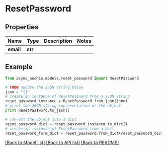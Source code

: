 # ResetPassword


## Properties

Name | Type | Description | Notes
------------ | ------------- | ------------- | -------------
**email** | **str** |  | 

## Example

```python
from async_anchio.models.reset_password import ResetPassword

# TODO update the JSON string below
json = "{}"
# create an instance of ResetPassword from a JSON string
reset_password_instance = ResetPassword.from_json(json)
# print the JSON string representation of the object
print ResetPassword.to_json()

# convert the object into a dict
reset_password_dict = reset_password_instance.to_dict()
# create an instance of ResetPassword from a dict
reset_password_form_dict = reset_password.from_dict(reset_password_dict)
```
[[Back to Model list]](../README.md#documentation-for-models) [[Back to API list]](../README.md#documentation-for-api-endpoints) [[Back to README]](../README.md)


